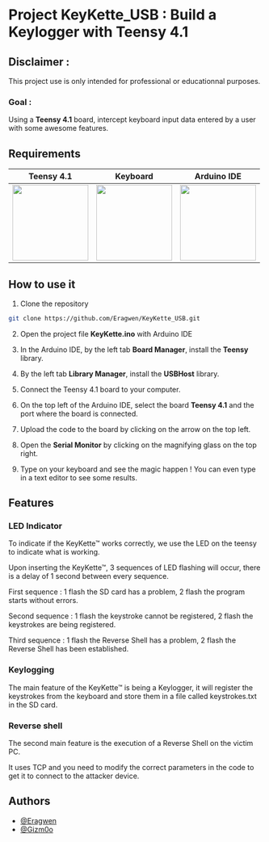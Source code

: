 # Project KeyKette_USB : Build a Keylogger with Teensy 4.1

## Disclaimer : 

This project use is only intended for professional or educationnal purposes.

### Goal :

Using a **Teensy 4.1** board, intercept keyboard input data entered by a user with some awesome features.

## Requirements
| Teensy 4.1 | Keyboard | Arduino IDE |
| :--------: | :------: | :---------: |
|<img src="https://letmeknow.fr/7659-large_default/pjrc-teensy-41.jpg" width=150> | <img src="https://cdn-icons-png.flaticon.com/512/2554/2554320.png" width=150> | <img src="https://cdn.iconscout.com/icon/free/png-256/free-arduino-1-226076.png" width=150> |


## How to use it

1. Clone the repository
```bash
git clone https://github.com/Eragwen/KeyKette_USB.git
```

2. Open the project file **KeyKette.ino** with Arduino IDE

3. In the Arduino IDE, by the left tab **Board Manager**, install the **Teensy** library.

4. By the left tab **Library Manager**, install the **USBHost** library.

5. Connect the Teensy 4.1 board to your computer.

6. On the top left of the Arduino IDE, select the board **Teensy 4.1** and the port where the board is connected.

7. Upload the code to the board by clicking on the arrow on the top left.

8. Open the **Serial Monitor** by clicking on the magnifying glass on the top right.

9. Type on your keyboard and see the magic happen ! You can even type in a text editor to see some results.

## Features

### LED Indicator

To indicate if the KeyKette™ works correctly, we use the LED on the teensy to indicate what is working.

Upon inserting the KeyKette™, 3 sequences of LED flashing will occur, there is a delay of 1 second between every sequence.

First sequence : 1 flash the SD card has a problem, 2 flash the program starts without errors.

Second sequence : 1 flash the keystroke cannot be registered, 2 flash the keystrokes are being registered.

Third sequence : 1 flash the Reverse Shell has a problem, 2 flash the Reverse Shell has been established.

### Keylogging

The main feature of the KeyKette™ is being a Keylogger, it will register the keystrokes from the keyboard and store them in a file called keystrokes.txt in the SD card.

### Reverse shell

The second main feature is the execution of a Reverse Shell on the victim PC. 

It uses TCP and you need to modify the correct parameters in the code to get it to connect to the attacker device.

## Authors

- [@Eragwen](https://github.com/Eragwen)
- [@Gizm0o](https://github.com/Gizm0o)